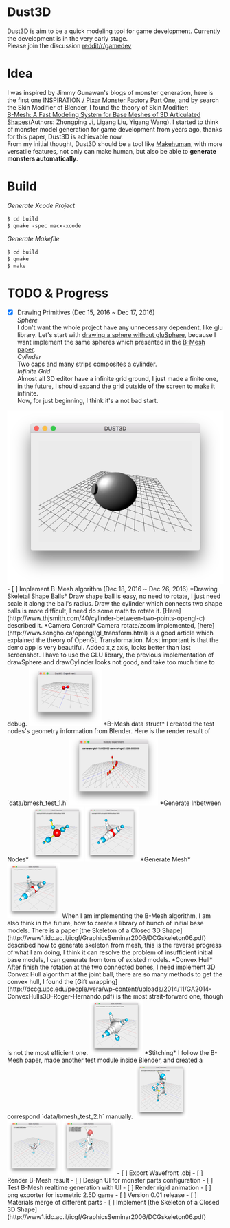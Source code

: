 Dust3D
=========
Dust3D is aim to be a quick modeling tool for game development. Currently the development is in the very early stage.  
Please join the discussion [reddit/r/gamedev]( https://www.reddit.com/r/gamedev/comments/5iuf3h/i_am_writting_a_3d_monster_model_generate_tool/)

Idea
===========
I was inspired by Jimmy Gunawan's blogs of monster generation, here is the first one [INSPIRATION / Pixar Monster Factory Part One](http://blendersushi.blogspot.com.au/2013/06/inspiration-pixar-monster-factory-part.html), and by search the Skin Modifier of Blender, I found the theory of Skin Modifier:    
[B-Mesh: A Fast Modeling System for Base Meshes
of 3D Articulated Shapes](http://citeseerx.ist.psu.edu/viewdoc/download?doi=10.1.1.357.7134&rep=rep1&type=pdf)(Authors: Zhongping Ji, Ligang Liu, Yigang Wang). I started to think of monster model generation for game development from years ago, thanks for this paper, Dust3D is achievable now.  
From my initial thought, Dust3D should be a tool like [Makehuman](http://www.makehuman.org), with more versatile features, not only can make human, but also be able to **generate monsters automatically**.  

Build
============
*Generate Xcode Project*  
```
$ cd build
$ qmake -spec macx-xcode
```
*Generate Makefile*
```
$ cd build
$ qmake
$ make
```

TODO & Progress
==============
- [x] Drawing Primitives (Dec 15, 2016 ~ Dec 17, 2016)   
*Sphere*  
I don't want the whole project have any unnecessary dependent, like glu library.
Let's start with [drawing a sphere without gluSphere]( http://stackoverflow.com/questions/7687148/drawing-sphere-in-opengl-without-using-glusphere), because I want implement the same spheres which presented in the [B-Mesh paper](http://citeseerx.ist.psu.edu/viewdoc/download?doi=10.1.1.357.7134&rep=rep1&type=pdf).   
*Cylinder*  
Two caps and many strips composites a cylinder.  
*Infinite Grid*  
Almost all 3D editor have a infinite grid ground, I just made a finite one, in the future, I should expand the grid outside of the screen to make it infinite.  
Now, for just beginning, I think it's a not bad start.
<img src="screenshot/dust3d_sphere_cylinder.png">
- [ ] Implement B-Mesh algorithm (Dec 18, 2016 ~ Dec 26, 2016)   
*Drawing Skeletal Shape Balls*  
Draw shape ball is easy, no need to rotate, I just need scale it along the ball's radius.
Draw the cylinder which connects two shape balls is more difficult, I need do some math to rotate it. [Here](http://www.thjsmith.com/40/cylinder-between-two-points-opengl-c) described it.  
*Camera Control*  
Camera rotate/zoom implemented, [here](http://www.songho.ca/opengl/gl_transform.html) is a good article which explained the theory of OpenGL Transformation. Most important is that the demo app is very beautiful.  
Added x,z axis, looks better than last screenshot.   
I have to use the GLU library, the previous implementation of drawSphere and drawCylinder looks not good, and take too much time to debug.  
<img src="screenshot/dust3d_node_edge_with_glu.png" width="170" height="140">  
*B-Mesh data struct*  
I created the test nodes's geometry information from Blender. Here is the render result of `data/bmesh_test_1.h`  
<img src="screenshot/dust3d_bmesh_nodes.png" width="206" height="164">  
*Generate Inbetween Nodes*  
<img src="screenshot/dust3d_bmesh_skeleton.png" width="124" height="128">  <img src="screenshot/dust3d_bmesh_inbetween.png" width="124" height="128">  
*Generate Mesh*  
<img src="screenshot/dust3d_generate_quad.png" width="124" height="128">  
When I am implementing the B-Mesh algorithm, I am also think in the future, how to create a library of bunch of initial base models. There is a paper [the Skeleton of a Closed 3D Shape](http://www1.idc.ac.il/icgf/GraphicsSeminar2006/DCGskeleton06.pdf) described how to generate skeleton from mesh, this is the reverse progress of what I am doing, I think it can resolve the problem of insufficient initial base models, I can generate from tons of existed models.  
*Convex Hull*  
After finish the rotation at the two connected bones, I need implement 3D Convex Hull algorithm at the joint ball, there are so many methods to get the convex hull, I found the [Gift wrapping](http://dccg.upc.edu/people/vera/wp-content/uploads/2014/11/GA2014-ConvexHulls3D-Roger-Hernando.pdf) is the most strait-forward one, though is not the most efficient one.  
<img src="screenshot/dust3d_convex_hull.png" width="124" height="128">  
*Stitching*  
I follow the B-Mesh paper, made another test module inside Blender, and created a correspond `data/bmesh_test_2.h` manually.  
<img src="screenshot/dust3d_bmesh_test_2.png" width="124" height="128">  <img src="screenshot/dust3d_bmesh_joint_1.png" width="124" height="128">  <img src="screenshot/dust3d_bmesh_joint_2.png" width="124" height="128">  
- [ ] Export Wavefront .obj  
- [ ] Render B-Mesh result  
- [ ] Design UI for monster parts configuration  
- [ ] Test B-Mesh realtime generation with UI  
- [ ] Render rigid animation  
- [ ] png exporter for isometric 2.5D game  
- [ ] Version 0.01 release  
- [ ] Materials merge of different parts     
- [ ] Implement [the Skeleton of a Closed 3D Shape](http://www1.idc.ac.il/icgf/GraphicsSeminar2006/DCGskeleton06.pdf)  

